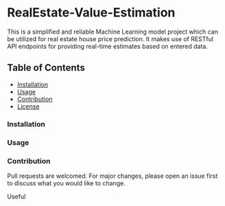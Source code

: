 # RealEstate-Value-Estimation
This is a simplified and reliable Machine Learning model project which can be utilized for real estate house price prediction. It makes use of RESTful API endpoints for providing real-time estimates based on entered data.

## Table of Contents
- [Installation](#installation)
- [Usage](#usage)
- [Contribution](#contribution)
- [License](#license)

### Installation

### Usage

### Contribution
Pull requests are welcomed. For major changes, please open an issue first to discuss what you would like to change.

Useful